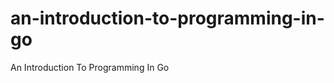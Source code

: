 an-introduction-to-programming-in-go
====================================

An Introduction To Programming In Go
